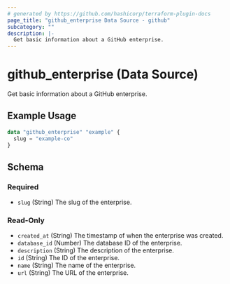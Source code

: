 ```yaml
---
# generated by https://github.com/hashicorp/terraform-plugin-docs
page_title: "github_enterprise Data Source - github"
subcategory: ""
description: |-
  Get basic information about a GitHub enterprise.
---
```


# github_enterprise (Data Source)

Get basic information about a GitHub enterprise.

## Example Usage

```terraform
data "github_enterprise" "example" {
  slug = "example-co"
}
```

<!-- schema generated by tfplugindocs -->
## Schema

### Required

- `slug` (String) The slug of the enterprise.

### Read-Only

- `created_at` (String) The timestamp of when the enterprise was created.
- `database_id` (Number) The database ID of the enterprise.
- `description` (String) The description of the enterprise.
- `id` (String) The ID of the enterprise.
- `name` (String) The name of the enterprise.
- `url` (String) The URL of the enterprise.
